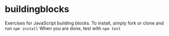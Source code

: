 # buildingblocks
Exercises for JavaScript building blocks.
To install, simply fork or clone and run ```npm install```
When you are done, test with ```npm test```
